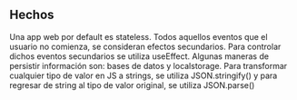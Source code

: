 ## Hechos
Una app web por default es stateless.
Todos aquellos eventos que el usuario no comienza, se consideran efectos secundarios.
Para controlar dichos eventos secundarios se utiliza useEffect.
Algunas maneras de persistir información son: bases de datos y localstorage.
Para transformar cualquier tipo de valor en JS a strings, se utiliza JSON.stringify() y para regresar de string al tipo de valor original, se utiliza JSON.parse()

